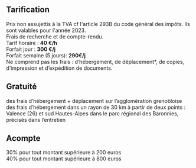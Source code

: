 ## Tarification
Prix non assujettis à la TVA cf l'article 293B du code général des impôts. Ils sont valables pour l'année 2023.  
Frais de recherche et de compte-rendu.  
Tarif horaire : **40 €/h**  
Forfait jour : **300 €/j**  
Forfait semaine (5 jours):  **290€/j**  
Ne comprend pas les frais : d’hébergement, de déplacement*, de copies, d’impression et d’expédition de documents.  

## Gratuité
des frais d’hébergement + déplacement sur l’agglomération grenobloise  
des frais d’hébergement dans un rayon de 30 km à partir de deux points : Valence (26) et sud Hautes-Alpes dans le parc régional des Baronnies, précisés dans l’entretien  

## Acompte
30% pour tout montant supérieure à 200 euros  
40% pour tout montant supérieure à 800 euros  
